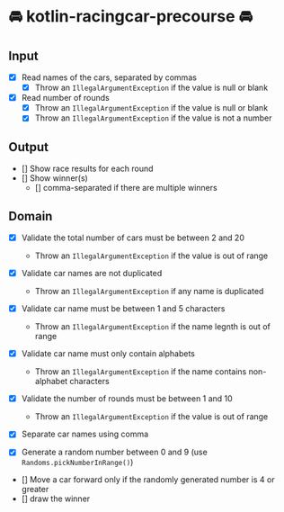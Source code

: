# 🚘 kotlin-racingcar-precourse 🚘

## Input

- [x] Read names of the cars, separated by commas
    - [x] Throw an `IllegalArgumentException` if the value is null or blank
- [x] Read number of rounds
    - [x] Throw an `IllegalArgumentException` if the value is null or blank
    - [x] Throw an `IllegalArgumentException` if the value is not a number

## Output

- [] Show race results for each round
- [] Show winner(s)
    - [] comma-separated if there are multiple winners

## Domain

- [x] Validate the total number of cars must be between 2 and 20
    - Throw an `IllegalArgumentException` if the value is out of range
- [x] Validate car names are not duplicated
    - Throw an `IllegalArgumentException` if any name is duplicated

- [x] Validate car name must be between 1 and 5 characters
    - Throw an `IllegalArgumentException` if the name legnth is out of range
- [x] Validate car name must only contain alphabets
    - Throw an `IllegalArgumentException` if the name contains non-alphabet characters

- [x] Validate the number of rounds must be between 1 and 10
    - Throw an `IllegalArgumentException` if the value is out of range

- [x] Separate car names using comma
- [x] Generate a random number between 0 and 9 (use `Randoms.pickNumberInRange()`)
- [] Move a car forward only if the randomly generated number is 4 or greater
- [] draw the winner
